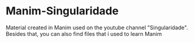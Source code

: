 # Manim-Singularidade
Material created in Manim used on the youtube channel "Singularidade". Besides that, you can also find files that i used to learn Manim

